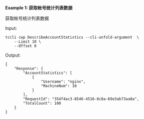 **Example 1: 获取帐号统计列表数据**

获取帐号统计列表数据

Input: 

```
tccli cwp DescribeAccountStatistics --cli-unfold-argument  \
    --Limit 10 \
    --Offset 0
```

Output: 
```
{
    "Response": {
        "AccountStatistics": [
            {
                "Username": "nginx",
                "MachineNum": 10
            }
        ],
        "RequestId": "354f4ac3-8546-4516-8c8a-69e3ab73aa8a",
        "TotalCount": 100
    }
}
```

